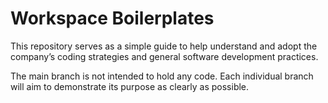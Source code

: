 # Workspace Boilerplates

This repository serves as a simple guide to help understand and adopt the company’s coding strategies and general software development practices.

The main branch is not intended to hold any code. Each individual branch will aim to demonstrate its purpose as clearly as possible.
